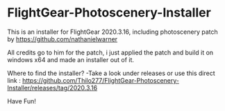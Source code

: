 # FlightGear-Photoscenery-Installer

This is an installer for FlightGear 2020.3.16, including photoscenery patch by https://github.com/nathanielwarner 

All credits go to him for the patch, i just applied the patch and build it on windows x64 and made an installer out of it.

Where to find the installer?
-Take a look under releases or use this direct link : https://github.com/Thilo277/FlightGear-Photoscenery-Installer/releases/tag/2020.3.16

Have Fun!

